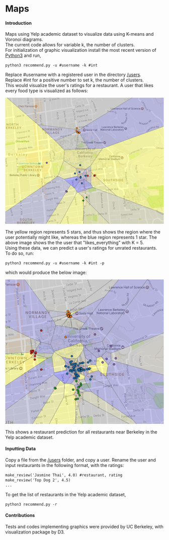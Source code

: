 # Maps
#### Introduction
Maps using Yelp academic dataset to visualize data using K-means and Voronoi diagrams.    
The current code allows for variable k, the number of clusters.  
For initialization of graphic visualization install the most recent version of [Python3](https://www.python.org/downloads/) and run,  
```
python3 recommend.py -u #username -k #int
```
Replace #username with a registered user in the directory [/users](https://github.com/VictoryJin/Maps/tree/master/users).  
Replace #int for a positive number to set k, the number of clusters.  
This would visualize the user's ratings for a restaurant. A user that likes every food type is visualized as follows:
<p align="center">
  <img src="https://github.com/VictoryJin/Maps/blob/master/img/likes_everything.png" alt="Labeled Ratings"/>  
</p>

The yellow region represents 5 stars, and thus shows the region where the user potentially might like, whereas the blue region represents 1 star. The above image shows the the user that "likes_everything" with K = 5.  
Using these data, we can predict a user's ratings for unrated restaurants.  
To do so, run:  
```
python3 recommend.py -u #username -k #int -p
```
which would produce the below image:
<p align="center">
  <img src="https://github.com/VictoryJin/Maps/blob/master/img/likes_everything_pred.png" alt="Prediction"/>  
</p>  

This shows a restaurant prediction for all restaurants near Berkeley in the Yelp academic dataset.

#### Inputting Data
Copy a file from the [/users](https://github.com/VictoryJin/Maps/tree/master/users) folder, and copy a user.  Rename the user and input restaurants in the following format, with the ratings:  
```
make_review('Jasmine Thai', 4.0) #restaurant, rating
make_review('Top Dog 2', 4.5)
...
```
To get the list of restaurants in the Yelp academic dataset, 
```
python3 recommend.py -r
```

#### Contributions

Tests and codes implementing graphics were provided by UC Berkeley, with visualization package by D3.
